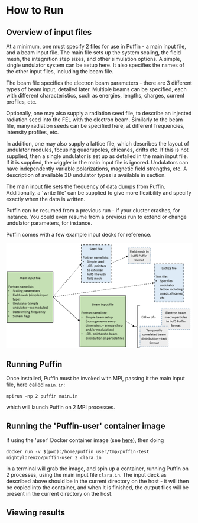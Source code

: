 # How to Run

## Overview of input files

At a minimum, one must specify 2 files for use in Puffin - a main input file, and a beam input file. The main file sets up the system scaling, the field mesh, the integration step sizes, and other simulation options. A simple, single undulator system can be setup here. It also specifies the names of the other input files, including the beam file.

The beam file specifies the electron beam parameters - there are 3 different types of beam input, detailed later. Multiple beams can be specified, each with different characteristics, such as energies, lengths, charges, current profiles, etc.

Optionally, one may also supply a radiation seed file, to describe an injected radiation seed into the FEL with the electron beam. Similarly to the beam file, many radiation seeds can be specified here, at different frequencies, intensity profiles, etc.

In addition, one may also supply a lattice file, which describes the layout of undulator modules, focusing quadrupoles, chicanes, drifts etc. If this is not supplied, then a single undulator is set up as detailed in the main input file. If it is supplied, the wiggler in the main input file is ignored. Undulators can have independently variable polarizations, magnetic field strengths, etc. A description of available 3D undulator types is available in section.

The main input file sets the frequency of data dumps from Puffin. Additionally, a 'write file' can be supplied to give more flexibility and specify exactly when the data is written.

Puffin can be resumed from a previous run - if your cluster crashes, for instance. You could even resume from a previous run to extend or change undulator parameters, for instance.

Puffin comes with a few example input decks for reference.

![Alt Text](InputFiles.png "A schematic of the Puffin input decks.")


## Running Puffin

Once installed, Puffin must be invoked with MPI, passing it the main input file, here called `main.in`:

```
mpirun -np 2 puffin main.in
```

which will launch Puffin on 2 MPI processes.

## Running the 'Puffin-user' container image

If using the 'user' Docker container image (see [here](BUILD.md)), then doing 
```
docker run -v $(pwd):/home/puffin_user/tmp/puffin-test mightylorenzo/puffin-user 2 clara.in
```
in a terminal will grab the image, and spin up a container, running Puffin on 2 processes, using the main input file `clara.in`. The input deck as described above should be in the current directory on the host - it will then be copied into the container, and when it is finished, the output files will be present in the current directory on the host.

## Viewing results

